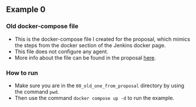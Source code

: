 ## Example 0
### Old docker-compose file 
* This is the docker-compose file I created for the proposal, which mimics the steps from the docker section of the Jenkins docker page.
* This file does not configure any agent.
* More info about the file can be found in the proposal [here](https://docs.google.com/document/d/1ZpPihadYqpAvR20rxZkTD2SVpf34E6YMzg6opU6yHAg/edit#heading=h.lntg56ljm653).
### How to run 
* Make sure you are in the `00_old_one_from_proposal` directory by using the command `pwd`. 
* Then use the command `docker compose up -d` to run the example.
